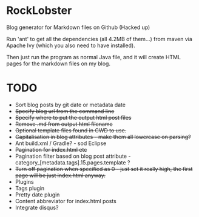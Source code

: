 RockLobster
===========

Blog generator for Markdown files on Github (Hacked up)

Run 'ant' to get all the dependencies (all 4.2MB of them...) from maven via Apache Ivy (which you also need to have installed).

Then just run the program as normal Java file, and it will create HTML pages for the markdown files on my blog.

TODO
====
* Sort blog posts by git date or metadata date
* ~~Specify blog url from the command line~~
* ~~Specify where to put the output html post files~~
* ~~Remove .md from output html filename~~
* ~~Optional template files found in CWD to use.~~
* ~~Capitalisation in blog attributes - make them all lowercase on parsing?~~
* Ant build.xml / Gradle? - sod Eclipse
* ~~Pagination for index.html etc~~
* Pagination filter based on blog post attribute - category_[metadata.tags].15.pages.template ?
* ~~Turn off pagination when specified as 0 - just set it really high, the first page will be just index.html anyway.~~
* Plugins 
 * Tags plugin
 * Pretty date plugin 
 * Content abbreviator for index.html posts
* Integrate disqus?
